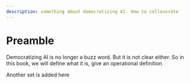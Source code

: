 ```yaml
---
description: something about democratizing AI. How to collovorate
---
```


# Preamble

Democratizing AI is no longer a buzz word. But it is not clear either. So in this book, we will define what it is, give an operational definition

Another set is added here
